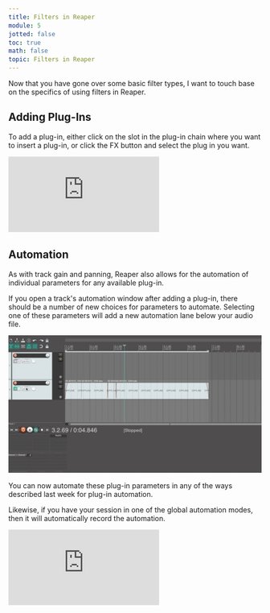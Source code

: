```yaml
---
title: Filters in Reaper
module: 5
jotted: false
toc: true
math: false
topic: Filters in Reaper
---
```


Now that you have gone over some basic filter types, I want to touch base on the specifics of using filters in Reaper.

## Adding Plug-Ins

To add a plug-in, either click on the slot in the plug-in chain where you want to insert a plug-in, or click the FX button and select the plug in you want.

<div class="embed-responsive embed-responsive-16by9"><iframe class="embed-responsive-item" src="https://www.youtube.com/embed/sASP44VKggI" frameborder="0" allow="accelerometer; autoplay; encrypted-media; gyroscope; picture-in-picture" allowfullscreen></iframe></div>

## Automation

As with track gain and panning, Reaper also allows for the automation of individual parameters for any available plug-in.

If you open a track's automation window after adding a plug-in, there should be a number of new choices for parameters to automate. Selecting one of these parameters will add a new automation lane below your audio file.

![Example of selecting parameters for plug-in automation.](../imgs/plug-in_automation.gif "Example of selecting parameters for plug-in automation.")

You can now automate these plug-in parameters in any of the ways described last week for plug-in automation.

Likewise, if you have your session in one of the global automation modes, then it will automatically record the automation.

<div class="embed-responsive embed-responsive-16by9"><iframe class="embed-responsive-item" src="https://www.youtube.com/embed/JXKVqum9SUU" frameborder="0" allow="accelerometer; autoplay; encrypted-media; gyroscope; picture-in-picture" allowfullscreen></iframe></div>
